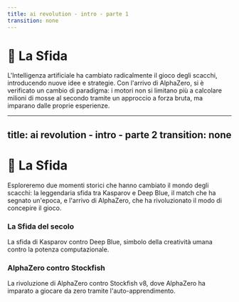 ```yaml
---
title: ai revolution - intro - parte 1
transition: none
---
```


# 🚀 La Sfida
<div class="mt-6 text-left">
    <p class="text-lg text-gray-500 leading-relaxed mt-4">
        L'Intelligenza artificiale ha cambiato radicalmente il gioco degli scacchi, introducendo nuove idee e strategie. Con l'arrivo di AlphaZero, si è verificato un cambio di paradigma: i motori non si limitano più a calcolare milioni di mosse al secondo tramite un approccio a forza bruta, ma imparano dalle proprie esperienze.
    </p>
</div>

<div v-click="1" class="grid grid-cols-2 gap-4 items-center justify-items-center mt-12">
  <Youtube id="hbtuHtrViPo" class="w-full aspect-video rounded-lg shadow-md" />
  <Youtube id="ZXLN07fN69I" class="w-full aspect-video rounded-lg shadow-md" />  
</div>

<Footer />

---
title: ai revolution - intro - parte 2
transition: none
---

# 🚀 La Sfida
<div class="mt-6 text-left">
    <p class="text-lg text-gray-500 leading-relaxed mt-4"> Esploreremo due momenti storici che hanno cambiato il mondo degli scacchi: la leggendaria sfida tra Kasparov e Deep Blue, il match che ha segnato un'epoca, e l'arrivo di AlphaZero, che ha rivoluzionato il modo di concepire il gioco.
    </p>
</div>

<div class="grid grid-cols-2 gap-12 mt-6"> 
  <div class="bg-gray-50 dark:bg-gray-900 p-6 rounded-lg shadow-md"> 
    <h3 class="text-lg font-semibold text-gray-900 dark:text-white">La Sfida del secolo</h3> 
    <p class="text-base leading-relaxed"> La sfida di Kasparov contro Deep Blue, simbolo della creatività umana contro la potenza computazionale.</p> 
  </div> 
  <div class="bg-gray-50 dark:bg-gray-900 p-6 rounded-lg shadow-md"> 
    <h3 class="text-lg font-semibold text-gray-900 dark:text-white">AlphaZero contro Stockfish</h3> 
    <p class="text-base leading-relaxed"> La rivoluzione di AlphaZero contro Stockfish v8, dove AlphaZero ha imparato a giocare da zero tramite l'auto-apprendimento.</p> 
  </div> 
</div> 

<Footer />
